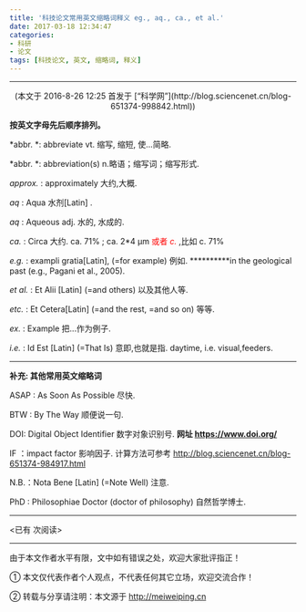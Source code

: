 ```yaml
---
title: '科技论文常用英文缩略词释义 eg., aq., ca., et al.'
date: 2017-03-18 12:34:47
categories: 
- 科研
- 论文
tags: [科技论文, 英文, 缩略词, 释义]
---
```


---

<center>(本文于 2016-8-26 12:25 首发于 [“科学网”](http://blog.sciencenet.cn/blog-651374-998842.html))</center>




**按英文字母先后顺序排列。**

*abbr. *: abbreviate vt. 缩写, 缩短, 使...简略.

*abbr. *: abbreviation(s)  n.略语；缩写词；缩写形式.

*approx.* : approximately 大约,大概.

*aq* : Aqua   水剂[Latin] .

<!-- more -->

*aq* : Aqueous adj. 水的, 水成的.

*ca.* : Circa  大约.        ca. 71% ;  ca. 2\*4 μm <font color=red> 或者  *c.*</font> ,比如 c. 71%

*e.g.* : exampli gratia[Latin], (=for example)     例如.  **********in the geological past (e.g., Pagani et al., 2005).

*et al.* : Et Alii [Latin] (=and others) 以及其他人等.

*etc.* : Et Cetera[Latin] (=and the rest, =and so on)   等等.

*ex.* : Example  把...作为例子.

*i.e.* : Id Est [Latin] (=That Is)  意即,也就是指.      daytime, i.e. visual,feeders.

---


**补充: 其他常用英文缩略词**

ASAP : As Soon As Possible  尽快.

BTW : By The Way    顺便说一句.

DOI: Digital Object Identifier  数字对象识别号.     **网址 https://www.doi.org/**

IF ：impact factor 影响因子.  计算方法可参考 http://blog.sciencenet.cn/blog-651374-984917.html

N.B.：Nota Bene [Latin] (=Note Well) 注意.

PhD : Philosophiae Doctor (doctor of philosophy) 自然哲学博士.








---

<span id="busuanzi_container_page_pv">
<已有 <span id="busuanzi_value_page_pv"></span> 次阅读>
</span>

---


由于本文作者水平有限，文中如有错误之处，欢迎大家批评指正！

① 本文仅代表作者个人观点，不代表任何其它立场，欢迎交流合作！

② 转载与分享请注明：本文源于 http://meiweiping.cn